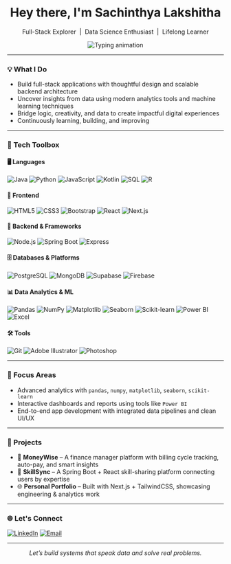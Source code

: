 <h1 align="center">Hey there, I'm Sachinthya Lakshitha</h1>
<p align="center">
  Full-Stack Explorer &nbsp;|&nbsp; Data Science Enthusiast &nbsp;|&nbsp; Lifelong Learner  
</p>

<p align="center">
  <img src="https://readme-typing-svg.demolab.com?font=Fira+Code&weight=600&size=22&duration=4000&pause=1000&color=36BCF7&center=true&vCenter=true&multiline=true&width=800&height=60&lines=From+Code+to+Clarity+Through+Data;Shaping+Digital+Experiences+with+Purpose;Building+Modern+Solutions+Backed+by+Insight" alt="Typing animation" />
</p>

---

### 💡 What I Do

- Build full-stack applications with thoughtful design and scalable backend architecture  
- Uncover insights from data using modern analytics tools and machine learning techniques  
- Bridge logic, creativity, and data to create impactful digital experiences  
- Continuously learning, building, and improving  

---

### 🧰 Tech Toolbox

#### 🖥️ Languages  
![Java](https://img.shields.io/badge/Java-007396?style=for-the-badge&logo=java)
![Python](https://img.shields.io/badge/Python-3776AB?style=for-the-badge&logo=python)
![JavaScript](https://img.shields.io/badge/JavaScript-F7DF1E?style=for-the-badge&logo=javascript&logoColor=black)
![Kotlin](https://img.shields.io/badge/Kotlin-0095D5?style=for-the-badge&logo=kotlin)
![SQL](https://img.shields.io/badge/SQL-4479A1?style=for-the-badge&logo=postgresql)
![R](https://img.shields.io/badge/R-276DC3?style=for-the-badge&logo=r)

#### 🎨 Frontend  
![HTML5](https://img.shields.io/badge/HTML5-E34F26?style=for-the-badge&logo=html5&logoColor=white)
![CSS3](https://img.shields.io/badge/CSS3-1572B6?style=for-the-badge&logo=css3)
![Bootstrap](https://img.shields.io/badge/Bootstrap-7952B3?style=for-the-badge&logo=bootstrap)
![React](https://img.shields.io/badge/React-20232A?style=for-the-badge&logo=react&logoColor=61DAFB)
![Next.js](https://img.shields.io/badge/Next.js-000000?style=for-the-badge&logo=next.js)

#### 🔧 Backend & Frameworks  
![Node.js](https://img.shields.io/badge/Node.js-339933?style=for-the-badge&logo=node.js)
![Spring Boot](https://img.shields.io/badge/SpringBoot-6DB33F?style=for-the-badge&logo=spring-boot)
![Express](https://img.shields.io/badge/Express-000000?style=for-the-badge&logo=express)

#### 🗄️ Databases & Platforms  
![PostgreSQL](https://img.shields.io/badge/PostgreSQL-336791?style=for-the-badge&logo=postgresql&logoColor=white)
![MongoDB](https://img.shields.io/badge/MongoDB-47A248?style=for-the-badge&logo=mongodb)
![Supabase](https://img.shields.io/badge/Supabase-3ECF8E?style=for-the-badge&logo=supabase)
![Firebase](https://img.shields.io/badge/Firebase-FFCA28?style=for-the-badge&logo=firebase)

#### 📊 Data Analytics & ML  
![Pandas](https://img.shields.io/badge/Pandas-150458?style=for-the-badge&logo=pandas)
![NumPy](https://img.shields.io/badge/NumPy-013243?style=for-the-badge&logo=numpy)
![Matplotlib](https://img.shields.io/badge/Matplotlib-11557C?style=for-the-badge&logo=matplotlib)
![Seaborn](https://img.shields.io/badge/Seaborn-49BEB7?style=for-the-badge&logoColor=white)
![Scikit-learn](https://img.shields.io/badge/Scikit--learn-F7931E?style=for-the-badge&logo=scikit-learn&logoColor=white)
![Power BI](https://img.shields.io/badge/PowerBI-F2C811?style=for-the-badge&logo=powerbi)
![Excel](https://img.shields.io/badge/Excel-217346?style=for-the-badge&logo=microsoft-excel)

#### 🛠️ Tools  
![Git](https://img.shields.io/badge/Git-F05032?style=for-the-badge&logo=git)
![Adobe Illustrator](https://img.shields.io/badge/Illustrator-FF9A00?style=for-the-badge&logo=adobe-illustrator)
![Photoshop](https://img.shields.io/badge/Photoshop-31A8FF?style=for-the-badge&logo=adobe-photoshop)

---

### 🎯 Focus Areas

- Advanced analytics with `pandas`, `numpy`, `matplotlib`, `seaborn`, `scikit-learn`  
- Interactive dashboards and reports using tools like `Power BI`  
- End-to-end app development with integrated data pipelines and clean UI/UX  

---

### 🚀 Projects

- 🔐 **MoneyWise** – A finance manager platform with billing cycle tracking, auto-pay, and smart insights  
- 🤝 **SkillSync** – A Spring Boot + React skill-sharing platform connecting users by expertise  
- 🌐 **Personal Portfolio** – Built with Next.js + TailwindCSS, showcasing engineering & analytics work  

---

### 🌐 Let's Connect

<p align="left">
  <a href="https://www.linkedin.com/in/sachinthya-lakshitha/"><img alt="LinkedIn" src="https://img.shields.io/badge/LinkedIn-0A66C2?style=for-the-badge&logo=linkedin&logoColor=white"></a>
  <a href="mailto:sachinthyaofficial@gmail.com"><img alt="Email" src="https://img.shields.io/badge/Email-D14836?style=for-the-badge&logo=gmail&logoColor=white"></a>
</p>

---

<p align="center"><i>Let’s build systems that speak data and solve real problems.</i></p>
